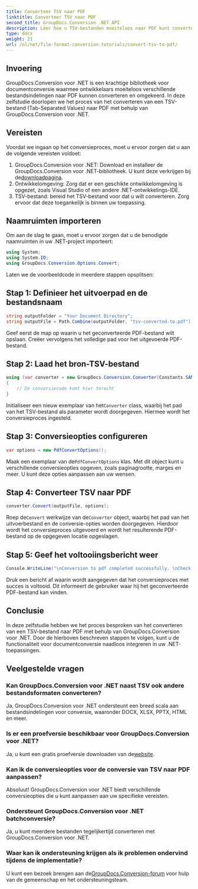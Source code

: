 ```yaml
---
title: Converteer TSV naar PDF
linktitle: Converteer TSV naar PDF
second_title: GroupDocs.Conversion .NET API
description: Leer hoe u TSV-bestanden moeiteloos naar PDF kunt converteren met GroupDocs.Conversion voor .NET. Volg onze stap-voor-stap handleiding voor een naadloze integratie.
type: docs
weight: 21
url: /nl/net/file-format-conversion-tutorials/convert-tsv-to-pdf/
---
```

## Invoering
GroupDocs.Conversion voor .NET is een krachtige bibliotheek voor documentconversie waarmee ontwikkelaars moeiteloos verschillende bestandsindelingen naar PDF kunnen converteren en omgekeerd. In deze zelfstudie doorlopen we het proces van het converteren van een TSV-bestand (Tab-Separated Values) naar PDF met behulp van GroupDocs.Conversion voor .NET.
## Vereisten
Voordat we ingaan op het conversieproces, moet u ervoor zorgen dat u aan de volgende vereisten voldoet:
1.  GroupDocs.Conversion voor .NET: Download en installeer de GroupDocs.Conversion voor .NET-bibliotheek. U kunt deze verkrijgen bij de[downloadpagina](https://releases.groupdocs.com/conversion/net/).
2. Ontwikkelomgeving: Zorg dat er een geschikte ontwikkelomgeving is opgezet, zoals Visual Studio of een andere .NET-ontwikkelings-IDE.
3. TSV-bestand: bereid het TSV-bestand voor dat u wilt converteren. Zorg ervoor dat deze toegankelijk is binnen uw toepassing.

## Naamruimten importeren
Om aan de slag te gaan, moet u ervoor zorgen dat u de benodigde naamruimten in uw .NET-project importeert:
```csharp
using System;
using System.IO;
using GroupDocs.Conversion.Options.Convert;
```

Laten we de voorbeeldcode in meerdere stappen opsplitsen:
## Stap 1: Definieer het uitvoerpad en de bestandsnaam
```csharp
string outputFolder = "Your Document Directory";
string outputFile = Path.Combine(outputFolder, "tsv-converted-to.pdf");
```
Geef eerst de map op waarin u het geconverteerde PDF-bestand wilt opslaan. Creëer vervolgens het volledige pad voor het uitgevoerde PDF-bestand.
## Stap 2: Laad het bron-TSV-bestand
```csharp
using (var converter = new GroupDocs.Conversion.Converter(Constants.SAMPLE_TSV))
{
    // De conversiecode komt hier terecht
}
```
 Initialiseer een nieuw exemplaar van het`Converter` class, waarbij het pad van het TSV-bestand als parameter wordt doorgegeven. Hiermee wordt het conversieproces ingesteld.
## Stap 3: Conversieopties configureren
```csharp
var options = new PdfConvertOptions();
```
 Maak een exemplaar van de`PdfConvertOptions` klas. Met dit object kunt u verschillende conversieopties opgeven, zoals paginagrootte, marges en meer. U kunt deze opties aanpassen aan uw wensen.
## Stap 4: Converteer TSV naar PDF
```csharp
converter.Convert(outputFile, options);
```
 Roep de`Convert` werkwijze van de`Converter` object, waarbij het pad van het uitvoerbestand en de conversie-opties worden doorgegeven. Hierdoor wordt het conversieproces uitgevoerd en wordt het resulterende PDF-bestand op de opgegeven locatie opgeslagen.
## Stap 5: Geef het voltooiingsbericht weer
```csharp
Console.WriteLine("\nConversion to pdf completed successfully. \nCheck output in {0}", outputFolder);
```
Druk een bericht af waarin wordt aangegeven dat het conversieproces met succes is voltooid. Dit informeert de gebruiker waar hij het geconverteerde PDF-bestand kan vinden.

## Conclusie
In deze zelfstudie hebben we het proces besproken van het converteren van een TSV-bestand naar PDF met behulp van GroupDocs.Conversion voor .NET. Door de hierboven beschreven stappen te volgen, kunt u de functionaliteit voor documentconversie naadloos integreren in uw .NET-toepassingen.
## Veelgestelde vragen
### Kan GroupDocs.Conversion voor .NET naast TSV ook andere bestandsformaten converteren?
Ja, GroupDocs.Conversion voor .NET ondersteunt een breed scala aan bestandsindelingen voor conversie, waaronder DOCX, XLSX, PPTX, HTML en meer.
### Is er een proefversie beschikbaar voor GroupDocs.Conversion voor .NET?
 Ja, u kunt een gratis proefversie downloaden van de[website](https://releases.groupdocs.com/).
### Kan ik de conversieopties voor de conversie van TSV naar PDF aanpassen?
Absoluut! GroupDocs.Conversion voor .NET biedt verschillende conversieopties die u kunt aanpassen aan uw specifieke vereisten.
### Ondersteunt GroupDocs.Conversion voor .NET batchconversie?
Ja, u kunt meerdere bestanden tegelijkertijd converteren met GroupDocs.Conversion voor .NET.
### Waar kan ik ondersteuning krijgen als ik problemen ondervind tijdens de implementatie?
 U kunt een bezoek brengen aan de[GroupDocs.Conversion-forum](https://forum.groupdocs.com/c/conversion/11) voor hulp van de gemeenschap en het ondersteuningsteam.